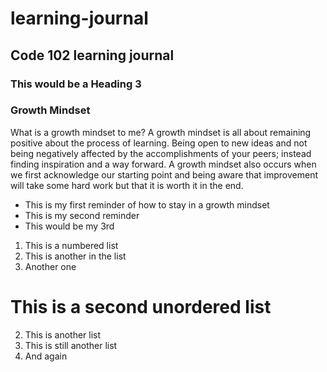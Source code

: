 # learning-journal
## Code 102 learning journal
### This would be a Heading 3

### Growth Mindset

What is a growth mindset to me? A growth mindset is all about remaining positive about the process of learning. Being open to new ideas and not being negatively affected by the accomplishments of your peers; instead finding inspiration and a way forward. A growth mindset also occurs when we first acknowledge our starting point and being aware that improvement will take some hard work but that it is worth it in the end.

- This is my first reminder of how to stay in a growth mindset
- This is my second reminder
- This would be my 3rd

1. This is a numbered list
1. This is another in the list
1. Another one

# This is a second unordered list
2. This is another list
2. This is still another list
2. And again
